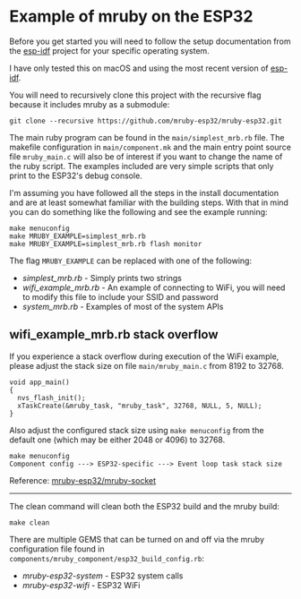 # Example of mruby on the ESP32

Before you get started you will need to follow the setup documentation from
the [esp-idf](https://github.com/espressif/esp-idf/tree/master/docs) project
for your specific operating system.

I have only tested this on macOS and using the most recent version of
[esp-idf](https://github.com/espressif/esp-idf/tree/abecab7525e7edb1fde16ab5d8cf7b368b1d332c).

You will need to recursively clone this project with the recursive flag
because it includes mruby as a submodule:

```
git clone --recursive https://github.com/mruby-esp32/mruby-esp32.git
```

The main ruby program can be found in the `main/simplest_mrb.rb` file. The
makefile configuration in `main/component.mk` and the main entry point source
file `mruby_main.c` will also be of interest if you want to change the name of
the ruby script. The examples included are very simple scripts that only print
to the ESP32's debug console.

I'm assuming you have followed all the steps in the install documentation and
are at least somewhat familiar with the building steps. With that in mind you
can do something like the following and see the example running:

```
make menuconfig
make MRUBY_EXAMPLE=simplest_mrb.rb
make MRUBY_EXAMPLE=simplest_mrb.rb flash monitor
```

The flag `MRUBY_EXAMPLE` can be replaced with one of the following:

  * _simplest_mrb.rb_ - Simply prints two strings
  * _wifi_example_mrb.rb_ - An example of connecting to WiFi, you will need to
    modify this file to include your SSID and password
  * _system_mrb.rb_ - Examples of most of the system APIs

## wifi\_example\_mrb.rb stack overflow

If you experience a stack overflow during execution of the WiFi example, please
adjust the stack size on file `main/mruby_main.c` from 8192 to 32768.

```
void app_main()
{
  nvs_flash_init();
  xTaskCreate(&mruby_task, "mruby_task", 32768, NULL, 5, NULL);
}

```

Also adjust the configured stack size using `make menuconfig` from the default
one (which may be either 2048 or 4096) to 32768.

```
make menuconfig
Component config ---> ESP32-specific ---> Event loop task stack size
```

Reference: [mruby-esp32\/mruby-socket](https://github.com/mruby-esp32/mruby-socket)

---

The clean command will clean both the ESP32 build and the mruby build:

```
make clean
```

There are multiple GEMS that can be turned on and off via the mruby
configuration file found in
`components/mruby_component/esp32_build_config.rb`:

* _mruby-esp32-system_ - ESP32 system calls
* _mruby-esp32-wifi_ - ESP32 WiFi


